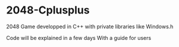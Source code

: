 # 2048-Cplusplus
2048 Game developped in C++ with private libraries like Windows.h

Code will be explained in a few days
With a guide for users

